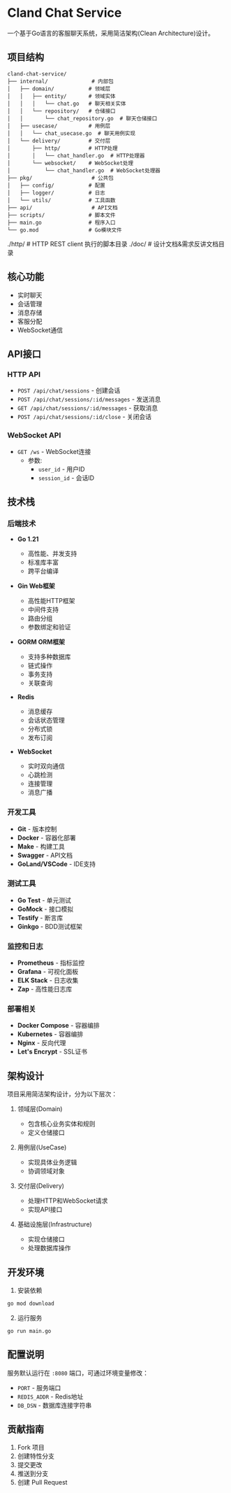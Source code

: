 # Cland Chat Service

一个基于Go语言的客服聊天系统，采用简洁架构(Clean Architecture)设计。

## 项目结构

```
cland-chat-service/
├── internal/              # 内部包
│   ├── domain/           # 领域层
│   │   ├── entity/       # 领域实体
│   │   │   └── chat.go   # 聊天相关实体
│   │   └── repository/   # 仓储接口
│   │       └── chat_repository.go  # 聊天仓储接口
│   ├── usecase/          # 用例层
│   │   └── chat_usecase.go  # 聊天用例实现
│   └── delivery/         # 交付层
│       ├── http/         # HTTP处理
│       │   └── chat_handler.go  # HTTP处理器
│       └── websocket/    # WebSocket处理
│           └── chat_handler.go  # WebSocket处理器
├── pkg/                   # 公共包
│   ├── config/           # 配置
│   ├── logger/           # 日志
│   └── utils/            # 工具函数
├── api/                   # API文档
├── scripts/              # 脚本文件
├── main.go               # 程序入口
└── go.mod                # Go模块文件
```

./http/                  # HTTP REST client 执行的脚本目录
./doc/                   # 设计文档&需求反讲文档目录

## 核心功能

- 实时聊天
- 会话管理
- 消息存储
- 客服分配
- WebSocket通信

## API接口

### HTTP API

- `POST /api/chat/sessions` - 创建会话
- `POST /api/chat/sessions/:id/messages` - 发送消息
- `GET /api/chat/sessions/:id/messages` - 获取消息
- `POST /api/chat/sessions/:id/close` - 关闭会话

### WebSocket API

- `GET /ws` - WebSocket连接
  - 参数:
    - `user_id` - 用户ID
    - `session_id` - 会话ID

## 技术栈

### 后端技术

- **Go 1.21**
  - 高性能、并发支持
  - 标准库丰富
  - 跨平台编译

- **Gin Web框架**
  - 高性能HTTP框架
  - 中间件支持
  - 路由分组
  - 参数绑定和验证

- **GORM ORM框架**
  - 支持多种数据库
  - 链式操作
  - 事务支持
  - 关联查询

- **Redis**
  - 消息缓存
  - 会话状态管理
  - 分布式锁
  - 发布订阅

- **WebSocket**
  - 实时双向通信
  - 心跳检测
  - 连接管理
  - 消息广播

### 开发工具

- **Git** - 版本控制
- **Docker** - 容器化部署
- **Make** - 构建工具
- **Swagger** - API文档
- **GoLand/VSCode** - IDE支持

### 测试工具

- **Go Test** - 单元测试
- **GoMock** - 接口模拟
- **Testify** - 断言库
- **Ginkgo** - BDD测试框架

### 监控和日志

- **Prometheus** - 指标监控
- **Grafana** - 可视化面板
- **ELK Stack** - 日志收集
- **Zap** - 高性能日志库

### 部署相关

- **Docker Compose** - 容器编排
- **Kubernetes** - 容器编排
- **Nginx** - 反向代理
- **Let's Encrypt** - SSL证书

## 架构设计

项目采用简洁架构设计，分为以下层次：

1. 领域层(Domain)
   - 包含核心业务实体和规则
   - 定义仓储接口

2. 用例层(UseCase)
   - 实现具体业务逻辑
   - 协调领域对象

3. 交付层(Delivery)
   - 处理HTTP和WebSocket请求
   - 实现API接口

4. 基础设施层(Infrastructure)
   - 实现仓储接口
   - 处理数据库操作

## 开发环境

1. 安装依赖
```bash
go mod download
```

2. 运行服务
```bash
go run main.go
```

## 配置说明

服务默认运行在 `:8080` 端口，可通过环境变量修改：

- `PORT` - 服务端口
- `REDIS_ADDR` - Redis地址
- `DB_DSN` - 数据库连接字符串

## 贡献指南

1. Fork 项目
2. 创建特性分支
3. 提交更改
4. 推送到分支
5. 创建 Pull Request
